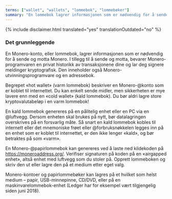 ```yaml
---
terms: ["wallet", "wallets", "lommebok", "lommebøker"]
summary: "En lommebok lagrer informasjonen som er nødvendig for å sende og motta Monero "
---
```


{% include disclaimer.html translated="yes" translationOutdated="no" %}
### Det grunnleggende

En Monero-konto, eller lommebok, lagrer informasjonen som er nødvendig for å sende og motta Monero. I tillegg til å sende og motta, bevarer Monero-programvaren en privat historikk av transaksjonene dine og lar deg signere meldinger kryptografisk. Den inneholder også Monero-utvinningsprogramvare og en adressebok.

Begrepet «hot wallet» (varm lommebok) beskriver en Monero-@konto som er koblet til internettet. Du kan enkelt sende midler, men sikkerheten er mye lavere enn med en «cold wallet» (kald lommebok). Du bør aldri lagre store kryptovalutabeløp i en varm lommebok!

En kald lommebok genereres på en pålitelig enhet eller en PC via en @luftvegg. Dersom enheten skal brukes på nytt, bør datalagringen overskrives på en forsvarlig måte. Så snart en kald lommebok kobles til internett eller det mnemoniske frøet eller @forbruksnøkkelen legges inn på en enhet som er koblet til internettet, er den ikke lenger «kald», og bør betraktes på som «varm».

En Monero-@papirlommebok kan genereres ved å laste ned kildekoden på https://moneroaddress.org/. Verifiser signaturen på koden på en «airgapped enhet», altså enhet med luftvegg som du stoler på. Opprett lommeboken og skriv den ut eller lagre den på et medium etter eget valg.

Monero-kontoer og papirlommebøker kan lagres på et hvilket som helst medium – papir, USB-minnepinne, CD/DVD, eller på en maskinvarelommebok-enhet (Ledger har for eksempel vært tilgjengelig siden juni 2018).
